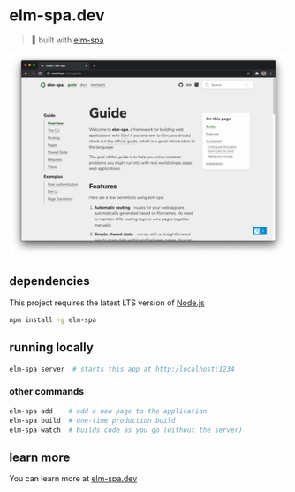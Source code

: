 # elm-spa.dev
> 🌳  built with [elm-spa](https://elm-spa.dev)

![Screenshot of the site](./public/images/screenshot.png)

## dependencies

This project requires the latest LTS version of [Node.js](https://nodejs.org/)

```bash
npm install -g elm-spa
```

## running locally

```bash
elm-spa server  # starts this app at http:/localhost:1234
```

### other commands

```bash
elm-spa add    # add a new page to the application
elm-spa build  # one-time production build
elm-spa watch  # builds code as you go (without the server)
```

## learn more

You can learn more at [elm-spa.dev](https://elm-spa.dev)

